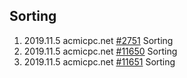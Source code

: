 ## Sorting
1. 2019.11.5 acmicpc.net [#2751](https://www.acmicpc.net/problem/2751) Sorting
2. 2019.11.5 acmicpc.net [#11650](https://www.acmicpc.net/problem/11650) Sorting
3. 2019.11.5 acmicpc.net [#11651](https://www.acmicpc.net/problem/11651) Sorting

